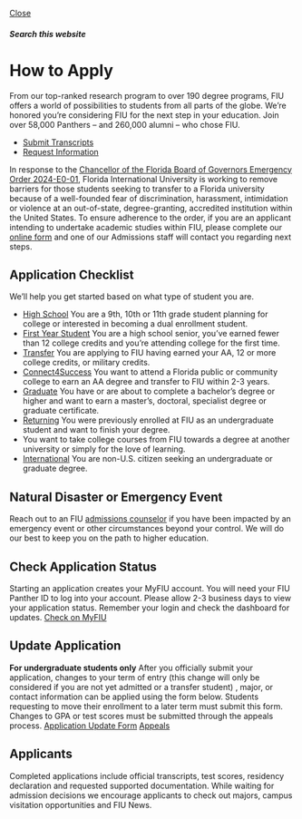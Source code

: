 [ Close ](https://admissions.fiu.edu/how-to-apply/index.html)
##### Search this website
# How to Apply
From our top-ranked research program to over 190 degree programs, FIU offers a world of possibilities to students from all parts of the globe. We’re honored you’re considering FIU for the next step in your education. Join over 58,000 Panthers – and 260,000 alumni – who chose FIU.
  * [Submit Transcripts](https://admissions.fiu.edu/how-to-apply/submit-transcripts/index.html)
  * [Request Information](https://admissions.fiu.edu/rfi-form/index.html)


In response to the [Chancellor of the Florida Board of Governors Emergency Order 2024-E0-01,](https://www.flgov.com/wp-content/uploads/2024/01/BOG-EO-24-01.pdf) Florida International University is working to remove barriers for those students seeking to transfer to a Florida university because of a well-founded fear of discrimination, harassment, intimidation or violence at an out-of-state, degree-granting, accredited institution within the United States. To ensure adherence to the order, if you are an applicant intending to undertake academic studies within FIU, please complete our [online form](https://webforms.fiu.edu/view.php?id=4438092) and one of our Admissions staff will contact you regarding next steps.
## Application Checklist
We’ll help you get started based on what type of student you are.
  * [High School](https://admissions.fiu.edu/how-to-apply/high-school-student/index.html)
You are a 9th, 10th or 11th grade student planning for college or interested in becoming a dual enrollment student.
  * [First Year Student](https://admissions.fiu.edu/how-to-apply/freshman-applicant/index.html)
You are a high school senior, you’ve earned fewer than 12 college credits and you’re attending college for the first time.
  * [Transfer](https://admissions.fiu.edu/how-to-apply/transfer-applicant/index.html)
You are applying to FIU having earned your AA, 12 or more college credits, or military credits.
  * [Connect4Success](https://admissions.fiu.edu/how-to-apply/connect4success/index.html)
You want to attend a Florida public or community college to earn an AA degree and transfer to FIU within 2-3 years.
  * [Graduate](https://admissions.fiu.edu/how-to-apply/graduate-applicant/index.html)
You have or are about to complete a bachelor’s degree or higher and want to earn a master’s, doctoral, specialist degree or graduate certificate.
  * [Returning](https://admissions.fiu.edu/how-to-apply/returning-applicant/index.html)
You were previously enrolled at FIU as an undergraduate student and want to finish your degree.
  * You want to take college courses from FIU towards a degree at another university or simply for the love of learning.
  * [International](https://admissions.fiu.edu/international/)
You are non-U.S. citizen seeking an undergraduate or graduate degree.


## Natural Disaster or Emergency Event
Reach out to an FIU [admissions counselor](https://admissions.fiu.edu/contact/index.html#2) if you have been impacted by an emergency event or other circumstances beyond your control. We will do our best to keep you on the path to higher education.
## Check Application Status
Starting an application creates your MyFIU account. You will need your FIU Panther ID to log into your account. Please allow 2-3 business days to view your application status. Remember your login and check the dashboard for updates.
[Check on MyFIU](https://my.fiu.edu/)
## Update Application
**For undergraduate students only**
After you officially submit your application, changes to your term of entry (this change will only be considered if you are not yet admitted or a transfer student) , major, or contact information can be applied using the form below. Students requesting to move their enrollment to a later term must submit this form. Changes to GPA or test scores must be submitted through the appeals process.
[Application Update Form](https://webforms.fiu.edu/view.php?id=702522.) [Appeals](https://admissions.fiu.edu/how-to-apply/appeal/index.html)
## Applicants
Completed applications include official transcripts, test scores, residency declaration and requested supported documentation. While waiting for admission decisions we encourage applicants to check out majors, campus visitation opportunities and FIU News.
